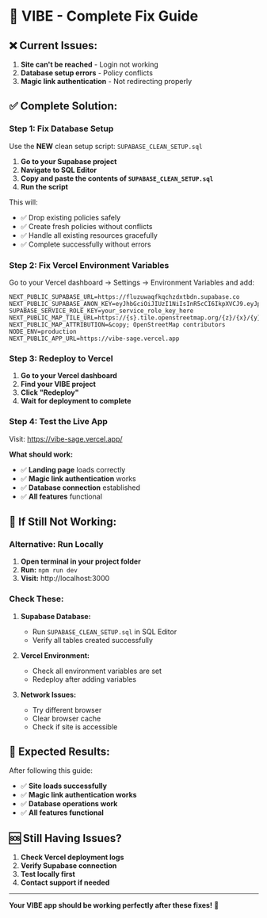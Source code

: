# 🚀 VIBE - Complete Fix Guide

## ❌ Current Issues:
1. **Site can't be reached** - Login not working
2. **Database setup errors** - Policy conflicts
3. **Magic link authentication** - Not redirecting properly

## ✅ Complete Solution:

### **Step 1: Fix Database Setup**

Use the **NEW** clean setup script: `SUPABASE_CLEAN_SETUP.sql`

1. **Go to your Supabase project**
2. **Navigate to SQL Editor**
3. **Copy and paste the contents of `SUPABASE_CLEAN_SETUP.sql`**
4. **Run the script**

This will:
- ✅ Drop existing policies safely
- ✅ Create fresh policies without conflicts
- ✅ Handle all existing resources gracefully
- ✅ Complete successfully without errors

### **Step 2: Fix Vercel Environment Variables**

Go to your Vercel dashboard → Settings → Environment Variables and add:

```env
NEXT_PUBLIC_SUPABASE_URL=https://fluzuwaqfkqchzdxtbdn.supabase.co
NEXT_PUBLIC_SUPABASE_ANON_KEY=eyJhbGciOiJIUzI1NiIsInR5cCI6IkpXVCJ9.eyJpc3MiOiJzdXBhYmFzZSIsInJlZiI6ImZsdXp1d2FxZmtxY2h6ZHh0YmRuIiwicm9sZSI6ImFub24iLCJpYXQiOjE3NjEyMTczNDAsImV4cCI6MjA3Njc5MzM0MH0.T0xQBkbwIOQMxH_ZYqbeRgdlYezyKymNWHKfQIasmS4
SUPABASE_SERVICE_ROLE_KEY=your_service_role_key_here
NEXT_PUBLIC_MAP_TILE_URL=https://{s}.tile.openstreetmap.org/{z}/{x}/{y}.png
NEXT_PUBLIC_MAP_ATTRIBUTION=&copy; OpenStreetMap contributors
NODE_ENV=production
NEXT_PUBLIC_APP_URL=https://vibe-sage.vercel.app
```

### **Step 3: Redeploy to Vercel**

1. **Go to your Vercel dashboard**
2. **Find your VIBE project**
3. **Click "Redeploy"**
4. **Wait for deployment to complete**

### **Step 4: Test the Live App**

Visit: https://vibe-sage.vercel.app/

**What should work:**
- ✅ **Landing page** loads correctly
- ✅ **Magic link authentication** works
- ✅ **Database connection** established
- ✅ **All features** functional

## 🔧 **If Still Not Working:**

### **Alternative: Run Locally**

1. **Open terminal in your project folder**
2. **Run:** `npm run dev`
3. **Visit:** http://localhost:3000

### **Check These:**

1. **Supabase Database:**
   - Run `SUPABASE_CLEAN_SETUP.sql` in SQL Editor
   - Verify all tables created successfully

2. **Vercel Environment:**
   - Check all environment variables are set
   - Redeploy after adding variables

3. **Network Issues:**
   - Try different browser
   - Clear browser cache
   - Check if site is accessible

## 🎯 **Expected Results:**

After following this guide:
- ✅ **Site loads successfully**
- ✅ **Magic link authentication works**
- ✅ **Database operations work**
- ✅ **All features functional**

## 🆘 **Still Having Issues?**

1. **Check Vercel deployment logs**
2. **Verify Supabase connection**
3. **Test locally first**
4. **Contact support if needed**

---

**Your VIBE app should be working perfectly after these fixes!** 🚀
